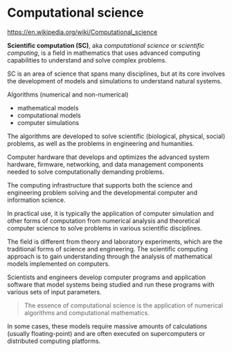 # Computational science

https://en.wikipedia.org/wiki/Computational_science

**Scientific computation (SC)**, aka *computational science* or *scientific computing*, is a field in mathematics that uses advanced computing capabilities to understand and solve complex problems.

SC is an area of science that spans many disciplines, but at its core involves the development of models and simulations to understand natural systems.

Algorithms (numerical and non-numerical)
- mathematical models
- computational models
- computer simulations

The algorithms are developed to solve scientific (biological, physical, social) problems, as well as the problems in engineering and humanities.

Computer hardware that develops and optimizes the advanced system hardware, firmware, networking, and data management components needed to solve computationally demanding problems.

The computing infrastructure that supports both the science and engineering problem solving and the developmental computer and information science.

In practical use, it is typically the application of computer simulation and other forms of computation from numerical analysis and theoretical computer science to solve problems in various scientific disciplines.

The field is different from theory and laboratory experiments, which are the traditional forms of science and engineering. The scientific computing approach is to gain understanding through the analysis of mathematical models implemented on computers.

Scientists and engineers develop computer programs and application software that model systems being studied and run these programs with various sets of input parameters.

>The essence of computational science is the application of numerical algorithms and computational mathematics.

In some cases, these models require massive amounts of calculations (usually floating-point) and are often executed on supercomputers or distributed computing platforms.
